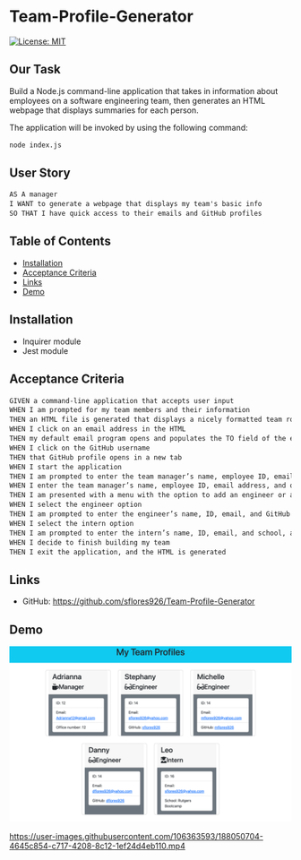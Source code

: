 # Team-Profile-Generator

[![License: MIT](https://img.shields.io/badge/License-MIT-blue.svg)](https://opensource.org/licenses/MIT)

## Our Task

Build a Node.js command-line application that takes in information about employees on a software engineering team, then generates an HTML webpage that displays summaries for each person.

The application will be invoked by using the following command:

```bash
node index.js
```

## User Story

```md
AS A manager
I WANT to generate a webpage that displays my team's basic info
SO THAT I have quick access to their emails and GitHub profiles
```

## Table of Contents

  - [Installation](#installation)
  - [Acceptance Criteria](#acceptance-criteria)
  - [Links](#links)
  - [Demo](#demo)

## Installation

* Inquirer module
* Jest module


## Acceptance Criteria

```md
GIVEN a command-line application that accepts user input
WHEN I am prompted for my team members and their information
THEN an HTML file is generated that displays a nicely formatted team roster based on user input
WHEN I click on an email address in the HTML
THEN my default email program opens and populates the TO field of the email with the address
WHEN I click on the GitHub username
THEN that GitHub profile opens in a new tab
WHEN I start the application
THEN I am prompted to enter the team manager’s name, employee ID, email address, and office number
WHEN I enter the team manager’s name, employee ID, email address, and office number
THEN I am presented with a menu with the option to add an engineer or an intern or to finish building my team
WHEN I select the engineer option
THEN I am prompted to enter the engineer’s name, ID, email, and GitHub username, and I am taken back to the menu
WHEN I select the intern option
THEN I am prompted to enter the intern’s name, ID, email, and school, and I am taken back to the menu
WHEN I decide to finish building my team
THEN I exit the application, and the HTML is generated
```

## Links

* GitHub: https://github.com/sflores926/Team-Profile-Generator


## Demo

![gif of how to create team profiles through node.js](./Assets/screencapture-file-Users-sflores-Desktop-Team-Profile-Generator-dist-index-html-2022-09-01-17_12_03.png)


https://user-images.githubusercontent.com/106363593/188050704-4645c854-c717-4208-8c12-1ef24d4eb110.mp4

